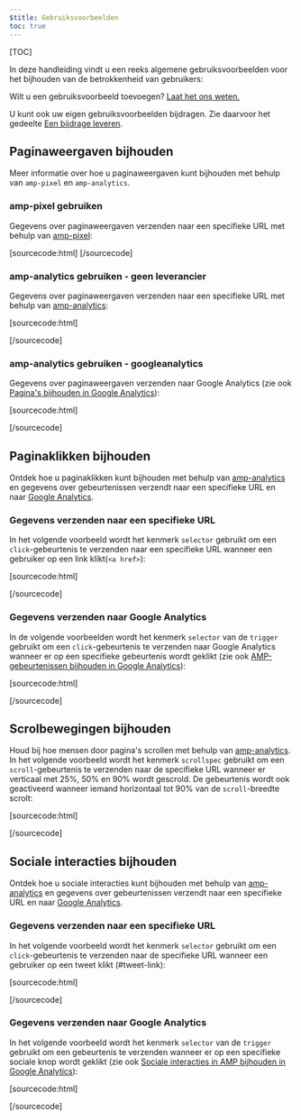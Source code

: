 ```yaml
---
$title: Gebruiksvoorbeelden
toc: true
---
```

[TOC]


In deze handleiding vindt u een reeks algemene gebruiksvoorbeelden voor het bijhouden van de betrokkenheid van gebruikers:

Wilt u een gebruiksvoorbeeld toevoegen?
[Laat het ons weten.](https://github.com/ampproject/docs/issues/new)

U kunt ook uw eigen gebruiksvoorbeelden bijdragen.
Zie daarvoor het gedeelte [Een bijdrage leveren](https://www.ampproject.org/docs/support/contribute.html).

## Paginaweergaven bijhouden

Meer informatie over hoe u paginaweergaven kunt bijhouden met behulp van `amp-pixel` en `amp-analytics`.

### amp-pixel gebruiken

Gegevens over paginaweergaven verzenden naar een specifieke URL met behulp van
[amp-pixel](/docs/reference/amp-pixel.html):

[sourcecode:html]
<amp-pixel src="https://foo.com/pixel?"></amp-pixel>
[/sourcecode]

### amp-analytics gebruiken - geen leverancier

Gegevens over paginaweergaven verzenden naar een specifieke URL met behulp van
[amp-analytics](/docs/reference/extended/amp-analytics.html):

[sourcecode:html]
<amp-analytics>
<script type="application/json">
{
  "requests": {
    "pageview": "https://example.com/analytics?url=${canonicalUrl}&title=${title}&acct=${account}"
  },
  "vars": {
    "account": "ABC123"
  },
  "triggers": {
    "trackPageview": {
      "on": "visible",
      "request": "pageview"
    }
  }
}
</script>
</amp-analytics>
[/sourcecode]

### amp-analytics gebruiken - googleanalytics

Gegevens over paginaweergaven verzenden naar Google Analytics
(zie ook [Pagina's bijhouden in Google Analytics](https://developers.google.com/analytics/devguides/collection/amp-analytics/#page_tracking)):

[sourcecode:html]
<amp-analytics type="googleanalytics" id="analytics1">
<script type="application/json">
{
  "vars": {
    "account": "UA-XXXXX-Y"  // Replace with your property ID.
  },
  "triggers": {
    "trackPageview": {  // Trigger names can be any string. trackPageview is not a required name.
      "on": "visible",
      "request": "pageview"
    }
  }
}
</script>
</amp-analytics>
[/sourcecode]

## Paginaklikken bijhouden

Ontdek hoe u paginaklikken kunt bijhouden met behulp van
[amp-analytics](/docs/reference/extended/amp-analytics.html) en
gegevens over gebeurtenissen verzendt naar een specifieke URL en naar
[Google Analytics](https://developers.google.com/analytics/devguides/collection/amp-analytics/).

### Gegevens verzenden naar een specifieke URL

In het volgende voorbeeld wordt het kenmerk `selector` gebruikt om een `click`-gebeurtenis
te verzenden naar een specifieke URL wanneer een gebruiker op een link klikt(`<a href>`):

[sourcecode:html]
<amp-analytics>
<script type="application/json">
{
  "requests": {
    "event": "https://example.com/analytics?eid=${eventId}&elab=${eventLabel}&acct=${account}"
  },
  "vars": {
    "account": "ABC123"
  },
  "triggers": {
    "trackAnchorClicks": {
      "on": "click",
      "selector": "a",
      "request": "event",
      "vars": {
        "eventId": "42",
        "eventLabel": "clicked on a link"
      }
    }
  }
}
</script>
</amp-analytics>
[/sourcecode]

### Gegevens verzenden naar Google Analytics

In de volgende voorbeelden wordt het kenmerk `selector` van de `trigger`
gebruikt om een `click`-gebeurtenis te verzenden naar Google Analytics wanneer er op een specifieke gebeurtenis wordt geklikt
(zie ook
[AMP-gebeurtenissen bijhouden in Google Analytics](https://developers.google.com/analytics/devguides/collection/amp-analytics/#event_tracking)):

[sourcecode:html]
<amp-analytics type="googleanalytics" id="analytics3">
<script type="application/json">
{
  "vars": {
    "account": "UA-XXXXX-Y"  // Replace with your property ID.
  },
  "triggers": {
    "trackClickOnHeader" : {
      "on": "click",
      "selector": "#header",
      "request": "event",
      "vars": {
        "eventCategory": "ui-components",
        "eventAction": "header-click"
      }
    }
  }
}
</script>
</amp-analytics>
[/sourcecode]

## Scrolbewegingen bijhouden

Houd bij hoe mensen door pagina's scrollen met behulp van [amp-analytics](/docs/reference/extended/amp-analytics.html).
In het volgende voorbeeld wordt het kenmerk `scrollspec` gebruikt om een `scroll`-gebeurtenis
te verzenden naar de specifieke URL wanneer er verticaal met 25%, 50% en 90% wordt gescrold.
De gebeurtenis wordt ook geactiveerd wanneer iemand horizontaal
tot 90% van de `scroll`-breedte scrolt:

[sourcecode:html]
<amp-analytics>
<script type="application/json">
{
  "requests": {
    "event": "https://example.com/analytics?eid=${eventId}&elab=${eventLabel}&acct=${account}"
  },
  "vars": {
    "account": "ABC123"
  },
  "triggers": {
    "scrollPings": {
      "on": "scroll",
      "scrollSpec": {
        "verticalBoundaries": [25, 50, 90],
        "horizontalBoundaries": [90]
      }
    }
  }
}
</script>
</amp-analytics>
[/sourcecode]

## Sociale interacties bijhouden

Ontdek hoe u sociale interacties kunt bijhouden met behulp van
[amp-analytics](/docs/reference/extended/amp-analytics.html) en
gegevens over gebeurtenissen verzendt naar een specifieke URL en naar
[Google Analytics](https://developers.google.com/analytics/devguides/collection/amp-analytics/).

### Gegevens verzenden naar een specifieke URL

In het volgende voorbeeld wordt het kenmerk `selector` gebruikt om een `click`-gebeurtenis
te verzenden naar de specifieke URL wanneer een gebruiker op een tweet klikt (#tweet-link):

[sourcecode:html]
<amp-analytics>
<script type="application/json">
{
  "requests": {
    "event": "https://example.com/analytics?eid=${eventId}&elab=${eventLabel}&acct=${account}"
  },
  "vars": {
    "account": "ABC123"
  },
  "triggers": {
    "trackClickOnTwitterLink": {
      "on": "click",
      "selector": "#tweet-link",
      "request": "event",
      "vars": {
        "eventId": "43",
        "eventLabel": "clicked on a tweet link"
      }
    }
  }
}
</script>
</amp-analytics>
[/sourcecode]

### Gegevens verzenden naar Google Analytics

In het volgende voorbeeld wordt het kenmerk `selector` van de `trigger`
gebruikt om een gebeurtenis te verzenden wanneer er op een specifieke sociale knop wordt geklikt
(zie ook
[Sociale interacties in AMP bijhouden in Google Analytics](https://developers.google.com/analytics/devguides/collection/amp-analytics/#social_interactions)):

[sourcecode:html]
<amp-analytics type="googleanalytics" id="analytics4">
<script type="application/json">
{
  "vars": {
    "account": "UA-XXXXX-Y" // Replace with your property ID.
  },
  "triggers": {
    "trackClickOnTwitterLink" : {
      "on": "click",
      "selector": "#tweet-link",
      "request": "social",
      "vars": {
          "socialNetwork": "twitter",
          "socialAction": "tweet",
          "socialTarget": "https://www.examplepetstore.com"
      }
    }
  }
}
</script>
</amp-analytics>
[/sourcecode]
